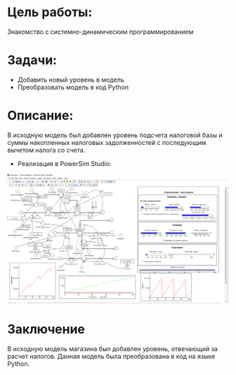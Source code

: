 # Цель работы:
Знакомство с системно-динамическим программированием

# Задачи:
- Добавить новый уровень в модель
- Преобразовать модель в код Python

# Описание:
В исходную модель был добавлен уровень подсчета налоговой базы и суммы накопленных налоговых задолженностей 
с последующим вычетом налога со счета. 
- Реализация в PowerSim Studio:
<img src="imgs/1.PNG"/>

# Заключение
В исходную модель магазина был добавлен уровень, отвечающий за расчет налогов.
Данная модель была преобразована в код на языке Python.
